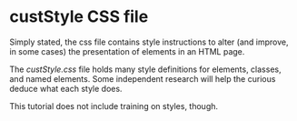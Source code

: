 # custStyle CSS file
Simply stated, the css file contains style instructions to alter (and improve, in some cases) the presentation of elements in an HTML page.

The *custStyle.css* file holds many style definitions for elements, classes, and named elements. Some independent research will help the curious deduce what each style does. 

This tutorial does not include training on styles, though.